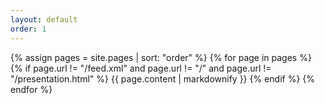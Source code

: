 ```yaml
---
layout: default
order: 1
---
```


{% assign pages = site.pages | sort: "order" %}
{% for page in pages %}
{% if page.url != "/feed.xml" and  page.url != "/"  and page.url != "/presentation.html" %}
{{ page.content | markdownify }}
{% endif %}
{% endfor %}
 
 
